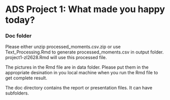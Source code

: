 # ADS Project 1: What made you happy today?
### Doc folder

Please either unzip processed_moments.csv.zip or use Text_Processing.Rmd to generate processed_moments.csv in output folder. project1-zl2628.Rmd will use this processed file.

The pictures in the Rmd file are in data folder. Please put them in the appropriate desination in you local machine when you run the Rmd file to get complete result.

The doc directory contains the report or presentation files. It can have subfolders.  
